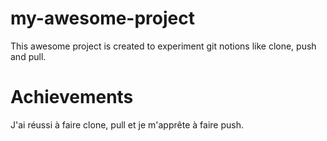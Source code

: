 # my-awesome-project
This awesome project is created to experiment git notions like clone, push and pull.
# Achievements
J'ai réussi à faire clone, pull et je m'apprête à faire push.

